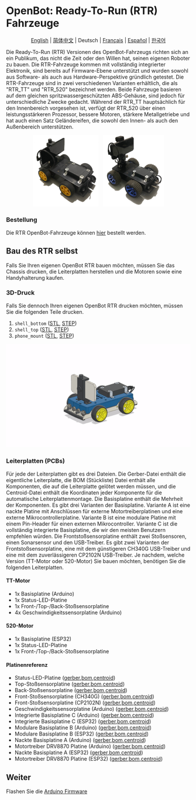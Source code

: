 # OpenBot: Ready-To-Run (RTR) Fahrzeuge

<p align="center">
  <a href="README.md">English</a> |
  <a href="README.zh-CN.md">简体中文</a> |
  <span>Deutsch</span> |
  <a href="README.fr-FR.md">Français</a> |
  <a href="README.es-ES.md">Español</a> |
  <a href="README.ko-KR.md">한국어</a>
</p>

Die Ready-To-Run (RTR) Versionen des OpenBot-Fahrzeugs richten sich an ein Publikum, das nicht die Zeit oder den Willen hat, seinen eigenen Roboter zu bauen. Die RTR-Fahrzeuge kommen mit vollständig integrierter Elektronik, sind bereits auf Firmware-Ebene unterstützt und wurden sowohl aus Software- als auch aus Hardware-Perspektive gründlich getestet. Die RTR-Fahrzeuge sind in zwei verschiedenen Varianten erhältlich, die als "RTR_TT" und "RTR_520" bezeichnet werden. Beide Fahrzeuge basieren auf dem gleichen spritzwassergeschützten ABS-Gehäuse, sind jedoch für unterschiedliche Zwecke gedacht. Während der RTR_TT hauptsächlich für den Innenbereich vorgesehen ist, verfügt der RTR_520 über einen leistungsstärkeren Prozessor, bessere Motoren, stärkere Metallgetriebe und hat auch einen Satz Geländereifen, die sowohl den Innen- als auch den Außenbereich unterstützen.
<p align="center">
  <a> <img src="/docs/images/RTR_TT.jpg" width="35.8%" /> &nbsp
  </a>
  <a> <img src="/docs/images/RTR_520.jpg" width="33%" />
  </a>
</p>

### Bestellung

Die RTR OpenBot-Fahrzeuge können [hier](http://www.openbot.info/) bestellt werden.

## Bau des RTR selbst

Falls Sie Ihren eigenen OpenBot RTR bauen möchten, müssen Sie das Chassis drucken, die Leiterplatten herstellen und die Motoren sowie eine Handyhalterung kaufen.

### 3D-Druck

Falls Sie dennoch Ihren eigenen OpenBot RTR drucken möchten, müssen Sie die folgenden Teile drucken.

1) ```shell_bottom``` ([STL](cad/rtr_bottom.stl), [STEP](cad/rtr_bottom.step))
2) ```shell_top``` ([STL](cad/rtr_top.stl), [STEP](cad/rtr_top.step)) 
3) ```phone_mount``` ([STL](cad/rtr_mount.stl), [STEP](cad/rtr_mount.step))

<p align="center">
  <img src="../../docs/images/rtr_tt_assembly.gif" width="600" alt="App GUI"/>
</p>

### Leiterplatten (PCBs)

Für jede der Leiterplatten gibt es drei Dateien. Die Gerber-Datei enthält die eigentliche Leiterplatte, die BOM (Stückliste) Datei enthält alle Komponenten, die auf die Leiterplatte gelötet werden müssen, und die Centroid-Datei enthält die Koordinaten jeder Komponente für die automatische Leiterplattenmontage. Die Basisplatine enthält die Mehrheit der Komponenten. Es gibt drei Varianten der Basisplatine. Variante A ist eine nackte Platine mit Anschlüssen für externe Motortreiberplatinen und eine externe Mikrocontrollerplatine. Variante B ist eine modulare Platine mit einem Pin-Header für einen externen Mikrocontroller. Variante C ist die vollständig integrierte Basisplatine, die wir den meisten Benutzern empfehlen würden. Die Frontstoßsensorplatine enthält zwei Stoßsensoren, einen Sonarsensor und den USB-Treiber. Es gibt zwei Varianten der Frontstoßsensorplatine, eine mit dem günstigeren CH340G USB-Treiber und eine mit dem zuverlässigeren CP2102N USB-Treiber. Je nachdem, welche Version (TT-Motor oder 520-Motor) Sie bauen möchten, benötigen Sie die folgenden Leiterplatten.

#### TT-Motor

- 1x Basisplatine (Arduino)
- 1x Status-LED-Platine
- 1x Front-/Top-/Back-Stoßsensorplatine
- 4x Geschwindigkeitssensorplatine (Arduino)

#### 520-Motor

- 1x Basisplatine (ESP32)
- 1x Status-LED-Platine
- 1x Front-/Top-/Back-Stoßsensorplatine

#### Platinenreferenz

- Status-LED-Platine ([gerber](https://github.com/isl-org/OpenBot/blob/thias15/rtr/body/rtr/pcb/Gerber_Status_LED_Board_V1.zip),[bom](https://github.com/isl-org/OpenBot/blob/thias15/rtr/body/rtr/pcb/BOM_Status_LED_Board_V1.csv),[centroid](https://github.com/isl-org/OpenBot/blob/thias15/rtr/body/rtr/pcb/PickAndPlace_Status_LED_Board_V1.csv))
- Top-Stoßsensorplatine ([gerber](https://github.com/isl-org/OpenBot/blob/thias15/rtr/body/rtr/pcb/Gerber_BumpSensorTop_V1.zip),[bom](https://github.com/isl-org/OpenBot/blob/thias15/rtr/body/rtr/pcb/BOM_BumpSensorTop_V1.csv),[centroid](https://github.com/isl-org/OpenBot/blob/thias15/rtr/body/rtr/pcb/PickAndPlace_BumpSensorTop_V1.csv))
- Back-Stoßsensorplatine ([gerber](https://github.com/isl-org/OpenBot/blob/thias15/rtr/body/rtr/pcb/Gerber_BumpSensorBack_V1.zip),[bom](https://github.com/isl-org/OpenBot/blob/thias15/rtr/body/rtr/pcb/BOM_BumpSensorBack_V1.csv),[centroid](https://github.com/isl-org/OpenBot/blob/thias15/rtr/body/rtr/pcb/PickAndPlace_BumpSensorBack_V1.csv))
- Front-Stoßsensorplatine (CH340G) ([gerber](https://github.com/isl-org/OpenBot/blob/thias15/rtr/body/rtr/pcb/Gerber_SensorBoardFront_CH340G_V1.zip),[bom](https://github.com/isl-org/OpenBot/blob/thias15/rtr/body/rtr/pcb/BOM_SensorBoardFront_CH340G_V1.csv),[centroid](https://github.com/isl-org/OpenBot/blob/thias15/rtr/body/rtr/pcb/PickAndPlace_SensorBoardFront_CH340G_V1.csv))
- Front-Stoßsensorplatine (CP2102N) ([gerber](https://github.com/isl-org/OpenBot/blob/thias15/rtr/body/rtr/pcb/Gerber_SensorBoardFront_CP2102N_V1.zip),[bom](https://github.com/isl-org/OpenBot/blob/thias15/rtr/body/rtr/pcb/BOM_SensorBoardFront_CP2102N_V1.csv),[centroid](https://github.com/isl-org/OpenBot/blob/thias15/rtr/body/rtr/pcb/PickAndPlace_SensorBoardFront_CP2102N_V1.csv))
- Geschwindigkeitssensorplatine (Arduino) ([gerber](https://github.com/isl-org/OpenBot/blob/thias15/rtr/body/rtr/pcb/Gerber_SpeedSensor_Arduino_V1.zip),[bom](https://github.com/isl-org/OpenBot/blob/thias15/rtr/body/rtr/pcb/BOM_SpeedSensor_Arduino_V1.csv),[centroid](https://github.com/isl-org/OpenBot/blob/thias15/rtr/body/rtr/pcb/PickAndPlace_SpeedSensor_Arduino_V1.csv))
- Integrierte Basisplatine C (Arduino) ([gerber](https://github.com/isl-org/OpenBot/blob/thias15/rtr/body/rtr/pcb/Gerber_BaseBoard_Arduino_V1C.zip),[bom](https://github.com/isl-org/OpenBot/blob/thias15/rtr/body/rtr/pcb/BOM_BaseBoard_Arduino_V1C.csv),[centroid](https://github.com/isl-org/OpenBot/blob/thias15/rtr/body/rtr/pcb/PickAndPlace_BaseBoard_Arduino_V1C.csv))
- Integrierte Basisplatine C (ESP32) ([gerber](https://github.com/isl-org/OpenBot/blob/thias15/rtr/body/rtr/pcb/Gerber_BaseBoard_ESP32_V1C.zip),[bom](https://github.com/isl-org/OpenBot/blob/thias15/rtr/body/rtr/pcb/BOM_BaseBoard_ESP32_V1C.csv),[centroid](https://github.com/isl-org/OpenBot/blob/thias15/rtr/body/rtr/pcb/PickAndPlace_BaseBoard_ESP32_V1C.csv))
- Modulare Basisplatine B (Arduino) ([gerber](https://github.com/isl-org/OpenBot/blob/thias15/rtr/body/rtr/pcb/Gerber_BaseBoard_Arduino_V1B.zip),[bom](https://github.com/isl-org/OpenBot/blob/thias15/rtr/body/rtr/pcb/BOM_BaseBoard_Arduino_V1B.csv),[centroid](https://github.com/isl-org/OpenBot/blob/thias15/rtr/body/rtr/pcb/PickAndPlace_BaseBoard_Arduino_V1B.csv))
- Modulare Basisplatine B (ESP32) ([gerber](https://github.com/isl-org/OpenBot/blob/thias15/rtr/body/rtr/pcb/Gerber_BaseBoard_ESP32_V1B.zip),[bom](https://github.com/isl-org/OpenBot/blob/thias15/rtr/body/rtr/pcb/BOM_BaseBoard_ESP32_V1B.csv),[centroid](https://github.com/isl-org/OpenBot/blob/thias15/rtr/body/rtr/pcb/PickAndPlace_BaseBoard_ESP32_V1B.csv))
- Nackte Basisplatine A (Arduino) ([gerber](https://github.com/isl-org/OpenBot/blob/thias15/rtr/body/rtr/pcb/Gerber_BaseBoard_Arduino_V1A.zip),[bom](https://github.com/isl-org/OpenBot/blob/thias15/rtr/body/rtr/pcb/BOM_BaseBoard_Arduino_V1A.csv),[centroid](https://github.com/isl-org/OpenBot/blob/thias15/rtr/body/rtr/pcb/PickAndPlace_BaseBoard_Arduino_V1A.csv))
- Motortreiber DRV8870 Platine (Arduino) ([gerber](https://github.com/isl-org/OpenBot/blob/thias15/rtr/body/rtr/pcb/Gerber_MotorBoard_Arduino_V1_DRV8870.zip),[bom](https://github.com/isl-org/OpenBot/blob/thias15/rtr/body/rtr/pcb/BOM_MotorBoard_Arduino_V1_DRV8870.csv),[centroid](https://github.com/isl-org/OpenBot/blob/thias15/rtr/body/rtr/pcb/PickAndPlace_MotorBoard_Arduino_V1_DRV8870.csv))
- Nackte Basisplatine A (ESP32) ([gerber](https://github.com/isl-org/OpenBot/blob/thias15/rtr/body/rtr/pcb/Gerber_BaseBoard_ESP32_V1A.zip),[bom](https://github.com/isl-org/OpenBot/blob/thias15/rtr/body/rtr/pcb/BOM_BaseBoard_ESP32_V1A.csv),[centroid](https://github.com/isl-org/OpenBot/blob/thias15/rtr/body/rtr/pcb/PickAndPlace_BaseBoard_ESP32_V1A.csv))
- Motortreiber DRV8870 Platine (ESP32) ([gerber](https://github.com/isl-org/OpenBot/blob/thias15/rtr/body/rtr/pcb/Gerber_MotorBoard_ESP32_V1_DRV8870.zip),[bom](https://github.com/isl-org/OpenBot/blob/thias15/rtr/body/rtr/pcb/BOM_MotorBoard_ESP32_V1_DRV8870.csv),[centroid](https://github.com/isl-org/OpenBot/blob/thias15/rtr/body/rtr/pcb/PickAndPlace_MotorBoard_ESP32_V1_DRV8870.csv))

## Weiter

Flashen Sie die [Arduino Firmware](../../firmware/README.md)